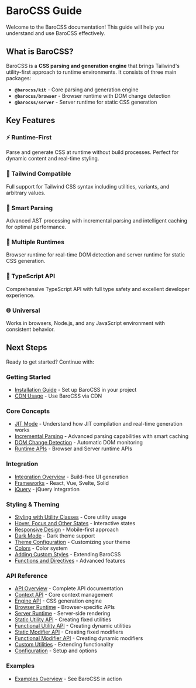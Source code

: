 # BaroCSS Guide

Welcome to the BaroCSS documentation! This guide will help you understand and use BaroCSS effectively.

## What is BaroCSS?

BaroCSS is a **CSS parsing and generation engine** that brings Tailwind's utility-first approach to runtime environments. It consists of three main packages:

- **`@barocss/kit`** - Core parsing and generation engine
- **`@barocss/browser`** - Browser runtime with DOM change detection  
- **`@barocss/server`** - Server runtime for static CSS generation

## Key Features

### ⚡ Runtime-First
Parse and generate CSS at runtime without build processes. Perfect for dynamic content and real-time styling.

### 🎯 Tailwind Compatible
Full support for Tailwind CSS syntax including utilities, variants, and arbitrary values.

### 🧠 Smart Parsing
Advanced AST processing with incremental parsing and intelligent caching for optimal performance.

### 🚀 Multiple Runtimes
Browser runtime for real-time DOM detection and server runtime for static CSS generation.

### 🔧 TypeScript API
Comprehensive TypeScript API with full type safety and excellent developer experience.

### 🌐 Universal
Works in browsers, Node.js, and any JavaScript environment with consistent behavior.

## Next Steps

Ready to get started? Continue with:

### Getting Started
- [Installation Guide](/guide/installation) - Set up BaroCSS in your project
- [CDN Usage](/guide/cdn-usage) - Use BaroCSS via CDN

### Core Concepts
- [JIT Mode](/guide/jit-mode) - Understand how JIT compilation and real-time generation works
- [Incremental Parsing](/guide/incremental-parsing) - Advanced parsing capabilities with smart caching
- [DOM Change Detection](/guide/dom-change-detection) - Automatic DOM monitoring
- [Runtime APIs](/guide/runtime-apis) - Browser and Server runtime APIs

### Integration
- [Integration Overview](/guide/integration/overview) - Build-free UI generation
- [Frameworks](/guide/integration/frameworks) - React, Vue, Svelte, Solid
- [jQuery](/guide/integration/jquery) - jQuery integration

### Styling & Theming
- [Styling with Utility Classes](/guide/styling-with-utility-classes) - Core utility usage
- [Hover, Focus and Other States](/guide/hover-focus-and-other-states) - Interactive states
- [Responsive Design](/guide/responsive-design) - Mobile-first approach
- [Dark Mode](/guide/dark-mode) - Dark theme support
- [Theme Configuration](/guide/theme) - Customizing your theme
- [Colors](/guide/colors) - Color system
- [Adding Custom Styles](/guide/adding-custom-styles) - Extending BaroCSS
- [Functions and Directives](/guide/functions-and-directives) - Advanced features

### API Reference
- [API Overview](/api/) - Complete API documentation
- [Context API](/api/context) - Core context management
- [Engine API](/api/engine) - CSS generation engine
- [Browser Runtime](/api/browser-runtime) - Browser-specific APIs
- [Server Runtime](/api/server-runtime) - Server-side rendering
- [Static Utility API](/api/static-utility) - Creating fixed utilities
- [Functional Utility API](/api/functional-utility) - Creating dynamic utilities
- [Static Modifier API](/api/static-modifier) - Creating fixed modifiers
- [Functional Modifier API](/api/functional-modifier) - Creating dynamic modifiers
- [Custom Utilities](/guide/adding-custom-styles) - Extending functionality
- [Configuration](/api/configuration) - Setup and options

### Examples
- [Examples Overview](/examples/) - See BaroCSS in action
